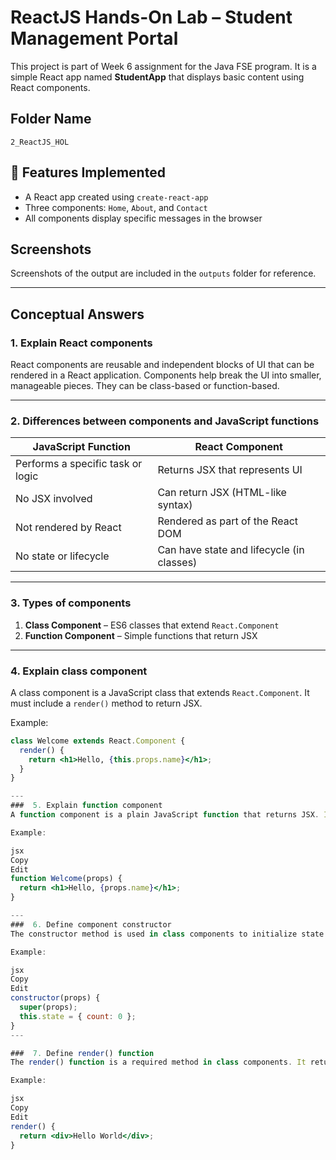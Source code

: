 # ReactJS Hands-On Lab – Student Management Portal

This project is part of Week 6 assignment for the Java FSE program. It is a simple React app named **StudentApp** that displays basic content using React components.

##  Folder Name
`2_ReactJS_HOL`

## 🔧 Features Implemented

- A React app created using `create-react-app`
- Three components: `Home`, `About`, and `Contact`
- All components display specific messages in the browser

## Screenshots

Screenshots of the output are included in the `outputs` folder for reference.

---

##  Conceptual Answers

###  1. Explain React components

React components are reusable and independent blocks of UI that can be rendered in a React application. Components help break the UI into smaller, manageable pieces. They can be class-based or function-based.

---

###  2. Differences between components and JavaScript functions

| JavaScript Function                | React Component                           |
|-----------------------------------|-------------------------------------------|
| Performs a specific task or logic | Returns JSX that represents UI            |
| No JSX involved                   | Can return JSX (HTML-like syntax)         |
| Not rendered by React             | Rendered as part of the React DOM         |
| No state or lifecycle             | Can have state and lifecycle (in classes) |

---

###  3. Types of components

1. **Class Component** – ES6 classes that extend `React.Component`
2. **Function Component** – Simple functions that return JSX

---

###  4. Explain class component

A class component is a JavaScript class that extends `React.Component`. It must include a `render()` method to return JSX.

Example:
```jsx
class Welcome extends React.Component {
  render() {
    return <h1>Hello, {this.props.name}</h1>;
  }
}

---
###  5. Explain function component
A function component is a plain JavaScript function that returns JSX. It is simpler and recommended for most use-cases today (with hooks).

Example:

jsx
Copy
Edit
function Welcome(props) {
  return <h1>Hello, {props.name}</h1>;
}

---
###  6. Define component constructor
The constructor method is used in class components to initialize state and bind methods.

Example:

jsx
Copy
Edit
constructor(props) {
  super(props);
  this.state = { count: 0 };
}
---

###  7. Define render() function
The render() function is a required method in class components. It returns JSX which is rendered to the DOM.

Example:

jsx
Copy
Edit
render() {
  return <div>Hello World</div>;
}




